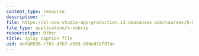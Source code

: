 ```yaml
---
content_type: resource
description: ''
file: https://ol-ocw-studio-app-production.s3.amazonaws.com/courses/8-01sc-classical-mechanics-fall-2016/4ef48596cf67d7b7e993d80ed7df97ac_l_NW5pPXhg4.srt
file_type: application/x-subrip
resourcetype: Other
title: 3play caption file
uid: 4ef48596-cf67-d7b7-e993-d80ed7df97ac
---
```


